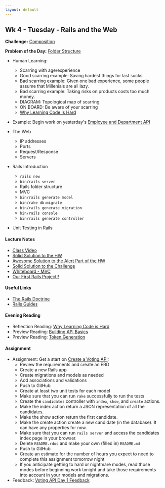 ```yaml
---
layout: default
---
```


## Wk 4 - Tuesday - Rails and the Web

**Challenge:** [Composition](https://github.com/masonfmatthews/rails_assignments/blob/master/challenges/composition_challenge.rb)

**Problem of the Day:** [Folder Structure](https://github.com/masonfmatthews/rails_assignments/blob/master/exercises/folder_structure)

* Human Learning:
  * Scarring with age/experience
  * Good scarring example: Saving hardest things for last sucks
  * Bad scarring example: Given one bad experience, some people assume that Millenials are all lazy.
  * Bad scarring example: Taking risks on products costs too much money.
  * DIAGRAM: Topological map of scarring
  * ON BOARD: Be aware of your scarring
  * [Why Learning Code is Hard](http://www.vikingcodeschool.com/posts/why-learning-to-code-is-so-damn-hard)

* Example: Begin work on yesterday's [Employee and Department API](https://github.com/masonfmatthews/rails_assignments/blob/master/exercises/employee_and_department_api)
* The Web
  * IP addresses
  * Ports
  * Request/Response
  * Servers
* Rails Introduction
  * `rails new`
  * `bin/rails server`
  * Rails folder structure
  * MVC
  * `bin/rails generate model`
  * `bin/rake db:migrate`
  * `bin/rails generate migration`
  * `bin/rails console`
  * `bin/rails generate controller`
* Unit Testing in Rails

#### Lecture Notes

* [Class Video](https://youtu.be/L7x1560Iqp0)
* [Solid Solution to the HW](https://github.com/anjanamohanty/weather_report.git)
* [Awesome Solution to the Alert Part of the HW](alerts.rb)
* [Solid Solution to the Challenge](odd_array.rb)
* [Whiteboard - MVC](http://tiyd-rails.s3.amazonaws.com/pictures/uploaded_files/000/000/016/original/2.23.16_mvc.JPG?1456249414)
* [Our First Rails Project!!](https://github.com/tiyd-rails-2016-01/first_rails_app)

#### Useful Links

* [The Rails Doctrine](http://rubyonrails.org/doctrine/)
* [Rails Guides](http://guides.rubyonrails.org/index.html)

#### Evening Reading

* Reflection Reading: [Why Learning Code is Hard](http://www.vikingcodeschool.com/posts/why-learning-to-code-is-so-damn-hard)
* Preview Reading: [Building API Basics](http://www.theodinproject.com/ruby-on-rails/apis-and-building-your-own)
* Preview Reading: [Token Generation](http://ruby-doc.org/stdlib-1.9.3/libdoc/securerandom/rdoc/SecureRandom.html)

#### Assignment

* Assignment: Get a start on [Create a Voting API](https://github.com/tiyd-rails-2016-01/voting_api):
  * Review the requirements and create an ERD
  * Create a new Rails app
  * Create migrations and models as needed
  * Add associations and validations
  * Push to GitHub
  * Create at least two unit tests for each model
  * Make sure that you can run `rake` successfully to run the tests
  * Create the `candidates` controller with `index`, `show`, and `create` actions.
  * Make the index action return a JSON representation of all the candidates.
  * Make the show action return the first candidate.
  * Make the create action create a new candidate (in the database).  It can have any properties for now.
  * Make sure that you can run `rails server` and access the candidates index page in your browser.
  * Delete `README.rdoc` and make your own (filled in) `README.md`
  * Push to GitHub
  * Create an estimate for the number of hours you expect to need to complete this assignment tomorrow night
  * If you anticipate getting to hard or nightmare modes, read those modes before beginning work tonight and take those requirements into account in your models and migrations.
* Feedback: [Voting API Day 1 Feedback](feedback)
